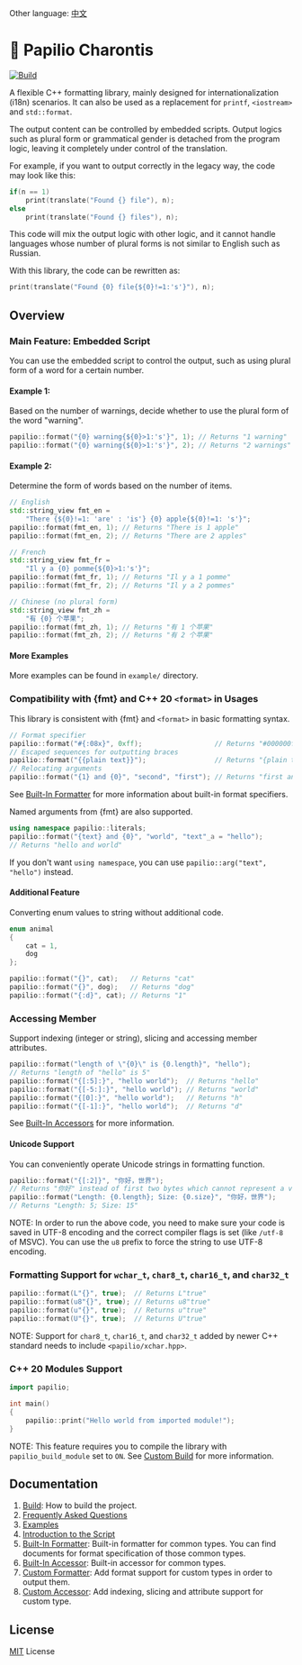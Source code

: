 Other language: [中文](README.zh-CN.md)
# 🦋 Papilio Charontis
[![Build](https://github.com/HenryAWE/PapilioCharontis/actions/workflows/build.yml/badge.svg)](https://github.com/HenryAWE/PapilioCharontis/actions/workflows/build.yml)

A flexible C++ formatting library, mainly designed for internationalization (i18n) scenarios. 
It can also be used as a replacement for `printf`, `<iostream>` and `std::format`.

The output content can be controlled by embedded scripts. Output logics such as plural form or grammatical gender is detached from the program logic, leaving it completely under control of the translation.

For example, if you want to output correctly in the legacy way, the code may look like this:
```c++
if(n == 1)
    print(translate("Found {} file"), n);
else
    print(translate("Found {} files"), n);
```
This code will mix the output logic with other logic, and it cannot handle languages whose number of plural forms is not similar to English such as Russian.

With this library, the code can be rewritten as:
```c++
print(translate("Found {0} file{${0}!=1:'s'}"), n);
```

## Overview
### Main Feature: Embedded Script
You can use the embedded script to control the output, such as using plural form of a word for a certain number.

#### Example 1:
Based on the number of warnings, decide whether to use the plural form of the word "warning".
```c++
papilio::format("{0} warning{${0}>1:'s'}", 1); // Returns "1 warning"
papilio::format("{0} warning{${0}>1:'s'}", 2); // Returns "2 warnings"
```
#### Example 2:
Determine the form of words based on the number of items.
```c++
// English
std::string_view fmt_en =
    "There {${0}!=1: 'are' : 'is'} {0} apple{${0}!=1: 's'}";
papilio::format(fmt_en, 1); // Returns "There is 1 apple"
papilio::format(fmt_en, 2); // Returns "There are 2 apples"

// French
std::string_view fmt_fr =
    "Il y a {0} pomme{${0}>1:'s'}";
papilio::format(fmt_fr, 1); // Returns "Il y a 1 pomme"
papilio::format(fmt_fr, 2); // Returns "Il y a 2 pommes"

// Chinese (no plural form)
std::string_view fmt_zh =
    "有 {0} 个苹果";
papilio::format(fmt_zh, 1); // Returns "有 1 个苹果"
papilio::format(fmt_zh, 2); // Returns "有 2 个苹果"
```

#### More Examples
More examples can be found in `example/` directory.

### Compatibility with {fmt} and C++ 20 `<format>` in Usages
This library is consistent with {fmt} and `<format>` in basic formatting syntax.
```c++
// Format specifier
papilio::format("#{:08x}", 0xff);                  // Returns "#000000ff"
// Escaped sequences for outputting braces
papilio::format("{{plain text}}");                 // Returns "{plain text}"
// Relocating arguments
papilio::format("{1} and {0}", "second", "first"); // Returns "first and second"
```
See [Built-In Formatter](doc/en/builtin_formatter.md) for more information about built-in format specifiers.

Named arguments from {fmt} are also supported.
```c++
using namespace papilio::literals;
papilio::format("{text} and {0}", "world", "text"_a = "hello");
// Returns "hello and world"
```
If you don't want `using namespace`, you can use `papilio::arg("text", "hello")` instead.

#### Additional Feature
Converting enum values to string without additional code.
```c++
enum animal
{
    cat = 1,
    dog
};

papilio::format("{}", cat);   // Returns "cat"
papilio::format("{}", dog);   // Returns "dog"
papilio::format("{:d}", cat); // Returns "1"
```

### Accessing Member
Support indexing (integer or string), slicing and accessing member attributes.
```c++
papilio::format("length of \"{0}\" is {0.length}", "hello");
// Returns "length of "hello" is 5"
papilio::format("{[:5]:}", "hello world");  // Returns "hello"
papilio::format("{[-5:]:}", "hello world"); // Returns "world"
papilio::format("{[0]:}", "hello world");   // Returns "h"
papilio::format("{[-1]:}", "hello world");  // Returns "d"
```
See [Built-In Accessors](doc/en/builtin_accessor.md) for more information.

#### Unicode Support
You can conveniently operate Unicode strings in formatting function.
```c++
papilio::format("{[:2]}", "你好，世界");
// Returns "你好" instead of first two bytes which cannot represent a valid character
papilio::format("Length: {0.length}; Size: {0.size}", "你好，世界");
// Returns "Length: 5; Size: 15"
```
NOTE: In order to run the above code, you need to make sure your code is saved in UTF-8 encoding and the correct compiler flags is set (like `/utf-8` of MSVC). You can use the `u8` prefix to force the string to use UTF-8 encoding.

### Formatting Support for `wchar_t`, `char8_t`, `char16_t`, and `char32_t`
```c++
papilio::format(L"{}", true);  // Returns L"true"
papilio::format(u8"{}", true); // Returns u8"true"
papilio::format(u"{}", true);  // Returns u"true"
papilio::format(U"{}", true);  // Returns U"true"
```
NOTE: Support for `char8_t`, `char16_t`, and `char32_t` added by newer C++ standard needs to include `<papilio/xchar.hpp>`.

### C++ 20 Modules Support
```c++
import papilio;

int main()
{
    papilio::print("Hello world from imported module!");
}
```
NOTE: This feature requires you to compile the library with `papilio_build_module` set to `ON`. See [Custom Build](doc/en/custom_build.md) for more information.

## Documentation
1. [Build](doc/en/build.md): How to build the project.
2. [Frequently Asked Questions](doc/en/faq.md)
3. [Examples](doc/en/examples.md)
4. [Introduction to the Script](doc/en/script.md)
5. [Built-In Formatter](doc/en/builtin_formatter.md): Built-in formatter for common types. You can find documents for format specification of those common types.
6. [Built-In Accessor](doc/en/builtin_accessor.md): Built-in accessor for common types.
7. [Custom Formatter](doc/en/formatter.md): Add format support for custom types in order to output them.
8. [Custom Accessor](doc/en/accessor.md): Add indexing, slicing and attribute support for custom type.

## License
[MIT](LICENSE) License
